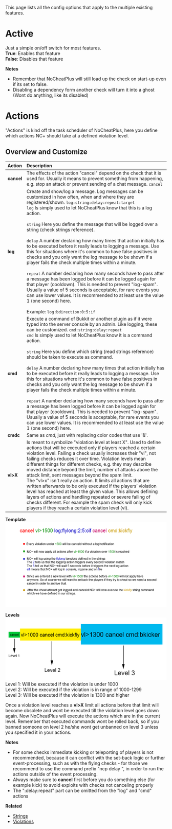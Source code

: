 This page lists all the config options that apply to the multiple existing features.  

# Active
Just a simple on/off switch for most features.  
**True**: Enables that feature  
**False**: Disables that feature 
 
**Notes**
* Remember that NoCheatPlus will still load up the check on start-up even if its set to false.  
* Disabling a dependency form another check will turn it into a ghost (Wont do anything, like its disabled)  

# Actions
"Actions" is kind off the task scheduler of NoCheatPlus, here you define which actions NC+ should take at a defined violation level.  

## Overview and Customize 
| Action        | Description  |
| :------------- | :------------|
| **cancel**    | The effects of the action "cancel" depend on the check that it is used for. Usually it means to prevent something from happening, e.g. stop an attack or prevent sending of a chat message. `cancel` |
| **log**       | Create and show/log a message. Log messages can be customized in how often, when and where they are registered/shown. `log:string:delay:repeat:target` <br> `log` Is simply used to let NoCheatPlus know that this is a log action. </br> <br> `string` Here you define the message that will be logged over a string (check strings reference). </br> <br> `delay` A number declaring how many times that action initially has to be executed before it really leads to logging a message. Use this for situations where it's common to have false positives in checks and you only want the log message to be shown if a player fails the check multiple times within a minute. </br> <br> `repeat` A number declaring how many seconds have to pass after a message has been logged before it can be logged again for that player (cooldown). This is needed to prevent "log-spam". Usually a value of 5 seconds is acceptable, for rare events you can use lower values. It is recommended to at least use the value 1 (one second) here. </br> <br> Example: `log:bdirection:0:5:if` </br> |
| **cmd**       | Execute a command of Bukkit or another plugin as if it were typed into the server console by an admin. Like logging, these can be customized. `cmd:string:delay:repeat` <br> `cmd` Is simply used to let NoCheatPlus know it is a command action. </br> <br> `string` Here you define which string (read strings reference) should be taken to execute as command. </br> <br> `delay` A number declaring how many times that action initially has to be executed before it really leads to logging a message. Use this for situations where it's common to have false positives in checks and you only want the log message to be shown if a player fails the check multiple times within a minute. </br> <br> `repeat` A number declaring how many seconds have to pass after a message has been logged before it can be logged again for that player (cooldown). This is needed to prevent "log-spam". Usually a value of 5 seconds is acceptable, for rare events you can use lower values. It is recommended to at least use the value 1 (one second) here. </br> |
| **cmdc**      | Same as _cmd_, just with replacing color codes that use '&'. |
| **vl>X**      | Is meant to symbolize "violation level at least X". Used to define actions that will be executed only if players reached a certain violation level. Failing a check usually increases their "vl", not failing checks reduces it over time. Violation levels mean different things for different checks, e.g. they may describe moved distance beyond the limit, number of attacks above the attack limit, sent messages beyond the spam limit. <br> The "vl>x" isn't really an action. It limits all actions that are written afterwards to be only executed if the players’ violation level has reached at least the given value. This allows defining layers of actions and handling repeated or severe failing of checks different. For example the spam check will only kick players if they reach a certain violation level (vl). </br> |

**Template**  
![Action Explenation](Resources/ActionExplenation.gif)  

**Levels**  
![Action Levels](Resources/ActionLevels.gif)  
Level 1: Will be executed if the violation is under 1000  
Level 2: Will be executed if the violation is in range of 1000-1299  
Level 3: Will be executed if the violation is 1300 and higher  

Once a violation level reaches a **vl>X** limit all actions before that limit will become obsolete and wont be executed till the violation level goes down again. Now NoCheatPlus will execute the actions which are in the current level. Remember that executed commands wont be rolled back, so if you banned someone on level 2 he/she wont get unbanned on level 3 unless you specified it in your actions.

**Notes**  
* For some checks immediate kicking or teleporting of players is not recommended, because it can conflict with the set-back logic or further event-processing, such as with the flying checks - for those we recommend to use the command prefix "ncp delay ", in order to run the actions outside of the event processing.
* Always make sure to **cancel** first before you do something else (for example kick) to avoid exploits with checks not canceling properly
* The ":delay:repeat" part can be omitted from the "log" and "cmd" actions

**Related**  
* [Strings](Strings)
* [Violations](Backgrounds#violations)